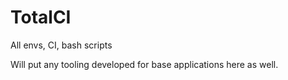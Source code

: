 # TotalCI
All envs, CI, bash scripts

Will put any tooling developed for base applications here as well.
